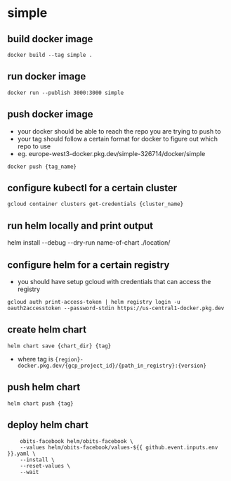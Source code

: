 # simple

## build docker image
`docker build --tag simple .`

## run docker image
`docker run --publish 3000:3000 simple`

## push docker image
* your docker should be able to reach the repo you are trying to push to
* your tag should follow a certain format for docker to figure out which repo to use
* eg. europe-west3-docker.pkg.dev/simple-326714/docker/simple

`docker push {tag_name}`

## configure kubectl for a certain cluster
`gcloud container clusters get-credentials {cluster_name}`

## run helm locally and print output
helm install --debug --dry-run name-of-chart ./location/

## configure helm for a certain registry
* you should have setup gcloud with credentials that can access the registry

`gcloud auth print-access-token | helm registry login -u oauth2accesstoken --password-stdin https://us-central1-docker.pkg.dev`

## create helm chart
`helm chart save {chart_dir} {tag}`

* where tag is `{region}-docker.pkg.dev/{gcp_project_id}/{path_in_registry}:{version}`

## push helm chart
`helm chart push {tag}`

## deploy helm chart
```helm upgrade \
    obits-facebook helm/obits-facebook \
    --values helm/obits-facebook/values-${{ github.event.inputs.env }}.yaml \
    --install \
    --reset-values \
    --wait
```